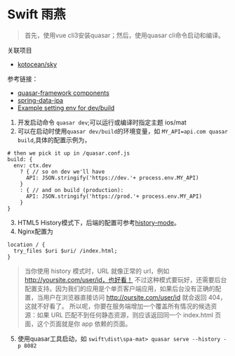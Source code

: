 # Swift 雨燕

> 首先，使用vue cli3安装quasar；然后，使用quasar cli命令启动和编译。

关联项目
+ [kotocean/sky](https://gitee.com/kotoceans/sky)

参考链接：
+ [quasar-framework components](https://quasar-framework.org/components/)
+ [spring-data-jpa](https://spring.io/projects/spring-data-jpa)
+ [Example setting env for dev/build](https://quasar.dev/quasar-cli/quasar-conf-js#Example-setting-env-for-dev%2Fbuild)

1. 开发启动命令 `quasar dev`;可以运行或编译时指定主题 ios/mat
2. 可以在启动时使用`quasar dev/build`的环境变量，如 `MY_API=api.com quasar build`,具体的配置示例为，

```
# then we pick it up in /quasar.conf.js
build: {
  env: ctx.dev
    ? { // so on dev we'll have
      API: JSON.stringify('https://dev.'+ process.env.MY_API)
    }
    : { // and on build (production):
      API: JSON.stringify('https://prod.'+ process.env.MY_API)
    }
}
```

3. HTML5 History模式下，后端的配置可参考[history-mode](https://router.vuejs.org/zh/guide/essentials/history-mode.html)。
4. Nginx配置为
```
location / {
  try_files $uri $uri/ /index.html;
}
```
> 当你使用 history 模式时，URL 就像正常的 url，例如 http://yoursite.com/user/id，也好看！
不过这种模式要玩好，还需要后台配置支持。因为我们的应用是个单页客户端应用，如果后台没有正确的配置，当用户在浏览器直接访问 http://oursite.com/user/id 就会返回 404，这就不好看了。
所以呢，你要在服务端增加一个覆盖所有情况的候选资源：如果 URL 匹配不到任何静态资源，则应该返回同一个 index.html 页面，这个页面就是你 app 依赖的页面。

5. 使用quasar工具启动，如 `swift\dist\spa-mat> quasar serve --history -p 8082`